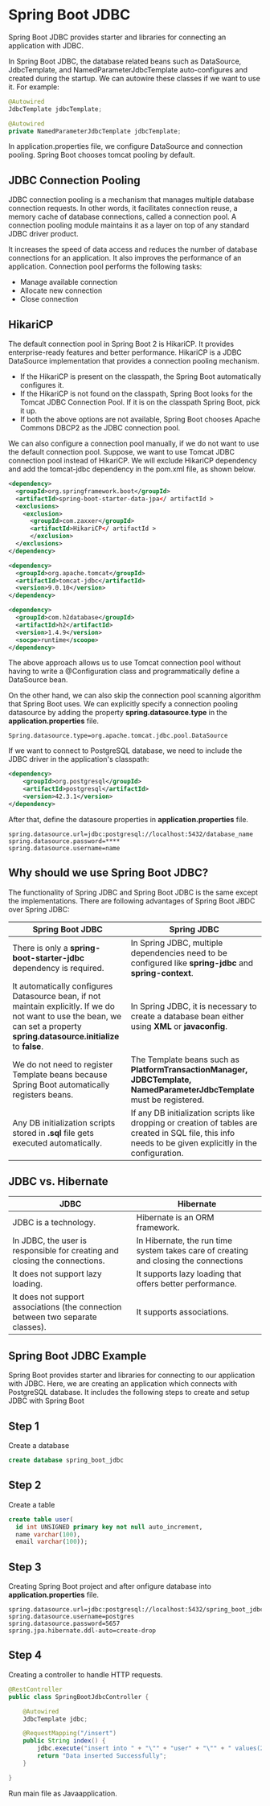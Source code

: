 # Spring Boot JDBC

Spring Boot JDBC provides starter and libraries for connecting an application with JDBC.

In Spring Boot JDBC, the database related beans such as DataSource, JdbcTemplate, and NamedParameterJdbcTemplate auto-configures and created during the startup. We can autowire these classes if we want to use it. For example:

```java
@Autowired  
JdbcTemplate jdbcTemplate;  

@Autowired  
private NamedParameterJdbcTemplate jdbcTemplate;  
```
In application.properties file, we configure DataSource and connection pooling. Spring Boot chooses tomcat pooling by default.

## JDBC Connection Pooling
JDBC connection pooling is a mechanism that manages multiple database connection requests. In other words, it facilitates connection reuse, a memory cache of database connections, called a connection pool. A connection pooling module maintains it as a layer on top of any standard JDBC driver product.

It increases the speed of data access and reduces the number of database connections for an application. It also improves the performance of an application. Connection pool performs the following tasks:

- Manage available connection
- Allocate new connection
- Close connection

## HikariCP
The default connection pool in Spring Boot 2 is HikariCP. It provides enterprise-ready features and better performance. HikariCP is a JDBC DataSource implementation that provides a connection pooling mechanism.

- If the HikariCP is present on the classpath, the Spring Boot automatically configures it.
- If the HikariCP is not found on the classpath, Spring Boot looks for the Tomcat JDBC Connection Pool. If it is on the classpath Spring Boot, pick it up.
- If both the above options are not available, Spring Boot chooses Apache Commons DBCP2 as the JDBC connection pool.

We can also configure a connection pool manually, if we do not want to use the default connection pool. Suppose, we want to use Tomcat JDBC connection pool instead of HikariCP. We will exclude HikariCP dependency and add the tomcat-jdbc dependency in the pom.xml file, as shown below.

```xml
<dependency>  
  <groupId>org.springframework.boot</groupId>  
  <artifactId>spring-boot-starter-data-jpa</ artifactId >  
  <exclusions>  
    <exclusion>  
      <groupId>com.zaxxer</groupId>  
      <artifactId>HikariCP</ artifactId >  
      </exclusion>  
  </exclusions>  
</dependency>  

<dependency>  
  <groupId>org.apache.tomcat</groupId>  
  <artifactId>tomcat-jdbc</artifactId>  
  <version>9.0.10</version>  
</dependency>  

<dependency>  
  <groupId>com.h2database</groupId>  
  <artifactId>h2</artifactId>  
  <version>1.4.9</version>  
  <socpe>runtime</scoope>  
</dependency>  
```

The above approach allows us to use Tomcat connection pool without having to write a @Configuration class and programmatically define a DataSource bean.

On the other hand, we can also skip the connection pool scanning algorithm that Spring Boot uses. We can explicitly specify a connection pooling datasource by adding the property **spring.datasource.type** in the **application.properties** file.

```properties
Spring.datasource.type=org.apache.tomcat.jdbc.pool.DataSource  
```

If we want to connect to PostgreSQL database, we need to include the JDBC driver in the application's classpath:

```xml
<dependency>
    <groupId>org.postgresql</groupId>
    <artifactId>postgresql</artifactId>
    <version>42.3.1</version>
</dependency>

```
After that, define the datasoure properties in **application.properties** file.

```properties
spring.datasource.url=jdbc:postgresql://localhost:5432/database_name
spring.datasource.password=****
spring.datasource.username=name

```

## Why should we use Spring Boot JDBC?
The functionality of Spring JDBC and Spring Boot JDBC is the same except the implementations. There are following advantages of Spring Boot JBDC over Spring JDBC:

| Spring Boot JDBC | Spring JDBC |
| ---------------- | ----------- |
| There is only a **spring-boot-starter-jdbc** dependency is required. | In Spring JDBC, multiple dependencies need to be configured like **spring-jdbc** and **spring-context**. |
| It automatically configures Datasource bean, if not maintain explicitly. If we do not want to use the bean, we can set a property **spring.datasource.initialize** to **false**. | In Spring JDBC, it is necessary to create a database bean either using **XML** or **javaconfig**. |
| We do not need to register Template beans because Spring Boot automatically registers beans. | The Template beans such as **PlatformTransactionManager, JDBCTemplate, NamedParameterJdbcTemplate** must be registered. |
| Any DB initialization scripts stored in **.sql** file gets executed automatically. | If any DB initialization scripts like dropping or creation of tables are created in SQL file, this info needs to be given explicitly in the configuration. |

## JDBC vs. Hibernate

| JDBC | Hibernate |
| ---- | --------- |
| JDBC is a technology. | Hibernate is an ORM framework. |
| In JDBC, the user is responsible for creating and closing the connections. | In Hibernate, the run time system takes care of creating and closing the connections |
| It does not support lazy loading. | It supports lazy loading that offers better performance. |
| It does not support associations (the connection between two separate classes). | It supports associations. |

## Spring Boot JDBC Example
Spring Boot provides starter and libraries for connecting to our application with JDBC. Here, we are creating an application which connects with PostgreSQL database. It includes the following steps to create and setup JDBC with Spring Boot

## Step 1
Create a database

```sql
create database spring_boot_jdbc  
```

## Step 2
Create a table

```sql
create table user(
  id int UNSIGNED primary key not null auto_increment, 
  name varchar(100), 
  email varchar(100));
```
## Step 3
Creating Spring Boot project and after onfigure database into **application.properties** file.

```properties
spring.datasource.url=jdbc:postgresql://localhost:5432/spring_boot_jdbc 
spring.datasource.username=postgres  
spring.datasource.password=5657  
spring.jpa.hibernate.ddl-auto=create-drop  
```

## Step 4
Creating a controller to handle HTTP requests.

```java
@RestController
public class SpringBootJdbcController {

    @Autowired
    JdbcTemplate jdbc;

    @RequestMapping("/insert")
    public String index() {
        jdbc.execute("insert into " + "\"" + "user" + "\"" + " values(2, 'Hakim','hakim@gmail.com')");
        return "Data inserted Successfully";
    }

}
```

Run main file as Javaapplication.


